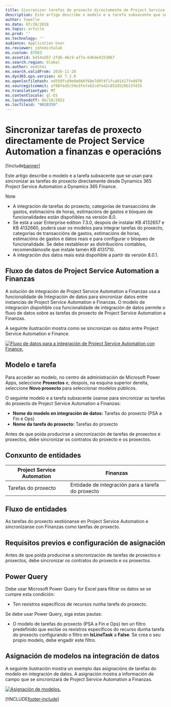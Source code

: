 ```yaml
---
title: Sincronizar tarefas de proxecto directamente de Project Service Automation a finanzas e operacións
description: Este artigo describe o modelo e a tarefa subxacente que se usan para sincronizar as tarefas do proxecto directamente desde Microsoft Dynamics 365 Project Service Automation a Dynamics 365 Finance.
author: Yowelle
ms.date: 07/20/2018
ms.topic: article
ms.prod: ''
ms.technology: ''
audience: Application User
ms.reviewer: johnmichalak
ms.custom: 87983
ms.assetid: b454ad57-2fd6-46c9-a77e-646de4153067
ms.search.region: Global
ms.author: andchoi
ms.search.validFrom: 2016-11-28
ms.dyn365.ops.version: AX 7.3.0
ms.openlocfilehash: ed559fcd9e0e666f68e7d9f4f1fca91417fe4970
ms.sourcegitcommit: a798fed5c59e3fefa62cdfa42c852d529b33fd35
ms.translationtype: MT
ms.contentlocale: gl-ES
ms.lasthandoff: 06/18/2022
ms.locfileid: "9028359"
---
```

# <a name="synchronize-project-tasks-directly-from-project-service-automation-to-finance-and-operations"></a>Sincronizar tarefas de proxecto directamente de Project Service Automation a finanzas e operacións

[!include[banner](../includes/banner.md)]

Este artigo describe o modelo e a tarefa subxacente que se usan para sincronizar as tarefas do proxecto directamente desde Dynamics 365 Project Service Automation a Dynamics 365 Finance.

> [!NOTE]
> - A integración de tarefas do proxecto, categorías de transaccións de gastos, estimacións de horas, estimacións de gastos e bloqueo de funcionalidades están dispoñibles na versión 8.0.
> - Se está a usar Enterprise edition 7.3.0, despois de instalar KB 4132657 e KB 4132660, poderá usar os modelos para integrar tarefas do proxecto, categorías de transaccións de gastos, estimacións de horas, estimacións de gastos e datos reais e para configurar o bloqueo de funcionalidade. Se debe restablecer as distribucións contables, recomendámoslle que instale tamén KB 4131710.
> - A integración dos datos reais está dispoñible a partir da versión 8.0.1.

## <a name="data-flow-for-project-service-automation-to-finance"></a>Fluxo de datos de Project Service Automation a Finanzas

A solución de integración de Project Service Automation a Finanzas usa a funcionalidade de Integración de datos para sincronizar datos entre instancias de Project Service Automation e Finanzas. O modelo de integración dispoñible coa funcionalidade de integración de datos permite o fluxo de datos sobre as tarefas do proxecto de Project Service Automation a Finanzas.

A seguinte ilustración mostra como se sincronizan os datos entre Project Service Automation e Finance.

[![Fluxo de datos para a integración de Project Service Automation con Finance.](./media/ProjectTasksFlow.png)](./media/ProjectTasksFlow.png)

## <a name="template-and-task"></a>Modelo e tarefa

Para acceder ao modelo, no centro de administración de Microsoft Power Apps, seleccione **Proxectos** e, despois, na esquina superior dereita, seleccione **Novo proxecto** para seleccionar modelos públicos.

O seguinte modelo e a tarefa subxacente úsanse para sincronizar as tarefas do proxecto de Project Service Automation a Finanzas:

- **Nome do modelo en integración de datos:** Tarefas do proxecto (PSA a Fin e Ops)
- **Nome da tarefa do proxecto:** Tarefas do proxecto

Antes de que poida producirse a sincronización de tarefas de proxectos e proxectos, debe sincronizar os contratos do proxecto e os proxectos.

## <a name="entity-set"></a>Conxunto de entidades

| Project Service Automation | Finanzas                             |
|----------------------------|-------------------------------------|
| Tarefas do proxecto              | Entidade de integración para a tarefa do proxecto |

## <a name="entity-flow"></a>Fluxo de entidades

As tarefas do proxecto xestiónanse en Project Service Automation e sincronízanse con Finanzas como tarefas de proxecto.

## <a name="prerequisites-and-mapping-setup"></a>Requisitos previos e configuración de asignación

Antes de que poida producirse a sincronización de tarefas de proxectos e proxectos, debe sincronizar os contratos do proxecto e os proxectos.

## <a name="power-query"></a>Power Query

Debe usar Microsoft Power Query for Excel para filtrar os datos se se cumpre esta condición:

- Ten rexistros específicos de recursos nunha tarefa do proxecto.

Se debe usar Power Query, siga estas pautas:

- O modelo de tarefas do proxecto (PSA a Fin e Ops) ten un filtro predefinido que exclúe os rexistros específicos do recurso dunha tarefa do proxecto configurando o filtro en **IsLineTask** a **False**. Se crea o seu propio modelo, debe engadir este filtro.

## <a name="template-mapping-in-data-integration"></a>Asignación de modelos na integración de datos

A seguinte ilustración mostra un exemplo das asignacións de tarefas do modelo en integración de datos. A asignación mostra a información de campo que se sincronizará de Project Service Automation a Finanzas.

[![Asignación de modelos.](./media/ProjectTasksMapping.png)](./media/ProjectTasksMapping.png)


[!INCLUDE[footer-include](../includes/footer-banner.md)]